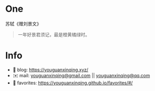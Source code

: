 
# One 
 
  
苏轼《赠刘景文》 
 
>一年好景君须记，最是橙黄橘绿时。        
 

# Info

- 📝 blog: https://youguanxinqing.xyz/
- ✉️  mail: youguanxinqing@gmail.com || youguanxinqing@qq.com
- 📙 favorites: https://youguanxinqing.github.io/favorites/#/
